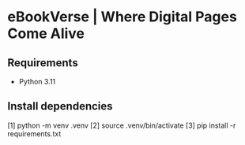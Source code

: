 # eBookVerse | Where Digital Pages Come Alive

## Requirements
- Python 3.11

## Install dependencies
 [1] python -m venv .venv
 [2] source .venv/bin/activate
 [3] pip install -r requirements.txt